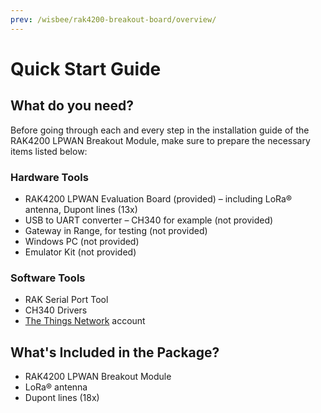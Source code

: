 ```yaml
---
prev: /wisbee/rak4200-breakout-board/overview/
---
```


# Quick Start Guide

<rk-img
  src="/assets/images/wisbee/rak4200-breakout-board/quickstart/main/peojuzuyfj5wzl51igyk.jpg"
  width="50%"
  figure-number="1"
  caption="RAK4200 LPWAN Breakout Module"
/>

## What do you need?

Before going through each and every step in the installation guide of the RAK4200 LPWAN Breakout Module, make sure to prepare the necessary items listed below:

### Hardware Tools

- RAK4200 LPWAN Evaluation Board (provided) – including LoRa® antenna, Dupont lines (13x) 
- USB to UART converter – CH340 for example (not provided) 
- Gateway in Range, for testing (not provided) 
- Windows PC (not provided) 
- Emulator Kit (not provided)

### Software Tools

- RAK Serial Port Tool
- CH340 Drivers 
- [The Things Network](https://account.thethingsnetwork.org/register) account

## What's Included in the Package?

- RAK4200 LPWAN Breakout Module
- LoRa® antenna
- Dupont lines (18x)



